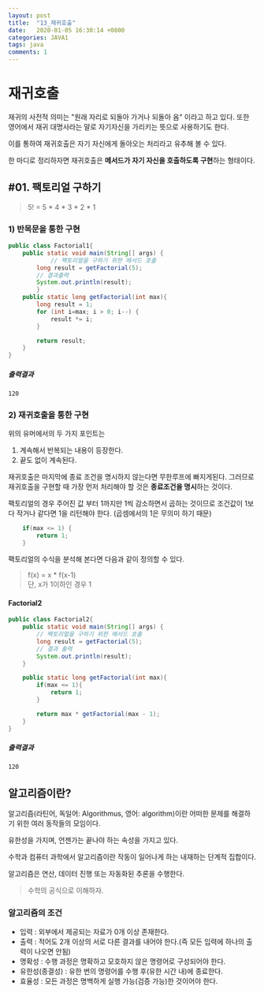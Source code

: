 ```yaml
---
layout: post
title:  "13_재귀호출"
date:   2020-01-05 16:30:14 +0800
categories: JAVA1
tags: java
comments: 1
---
```


# 재귀호출

재귀의 사전적 의미는 "원래 자리로 되돌아 가거나 되돌아 옴" 이라고 하고 있다.
또한 영어에서 재귀 대명사라는 말로 자기자신을 가리키는 뜻으로 사용하기도 한다.

이를 통하여 재귀호출은 자기 자신에게 돌아오는 처리라고 유추해 볼 수 있다.

한 마디로 정리하자면 재귀호출은 **메서드가 자기 자신을 호출하도록 구현**하는 형태이다.

## #01. 팩토리얼 구하기

> 5! = 5 * 4 * 3 * 2 * 1

### 1) 반목문을 통한 구현

```java
public class Factorial1{
	public static void main(String[] args) {
			// 팩토리얼을 구하기 위한 메서드 호출
		long result = getFactorial(5);
		// 결과출력
		System.out.println(result);
		}
	public static long getFactorial(int max){
		long result = 1;
		for (int i=max; i > 0; i--) {
			result *= i;
		}

		return result;
	}
}
```

##### 출력결과

	120

### 2) 재귀호출을 통한 구현

위의 유머에서의 두 가지 포인트는

1. 계속해서 반복되는 내용이 등장한다.
1. 끝도 없이 계속된다.

재귀호출은 마지막에 종료 조건을 명시하지 않는다면 무한루프에 빠지게된다. 그러므로 재귀호출을 구현할 때 가장 먼저 처리해야 할 것은 **종료조건을 명시**하는 것이다.

팩토리얼의 경우 주어진 값 부터 1까지만 1씩 감소하면서 곱하는 것이므로 조건값이 1보다 작거나 같다면 1을 리턴해야 한다. (곱셈에서의 1은 무의미 하기 때문)

```java
	if(max <= 1) {
		return 1;
	}
```

팩토리얼의 수식을 분석해 본다면 다음과 같이 정의할 수 있다.

> f(x) = x * f(x-1) <br>
> 단, x가 1이하인 경우 1

#### Factorial2

```java
public class Factorial2{
	public static void main(String[] args) {
		// 팩토리얼을 구하기 위한 메서드 호출
		long result = getFactorial(5);
		// 결과 출력
		System.out.println(result);
	}

	public static long getFactorial(int max){
		if(max <= 1){
			return 1;
		}

		return max * getFactorial(max - 1);
	}
}
```

##### 출력결과

	120


## 알고리즘이란?

알고리즘(라틴어, 독일어: Algorithmus, 영어: algorithm)이란 어떠한 문제를 해결하기 위한 여러 동작들의 모임이다.

유한성을 가지며, 언젠가는 끝나야 하는 속성을 가지고 있다.

수학과 컴퓨터 과학에서 알고리즘이란 작동이 일어나게 하는 내재하는 단계적 집합이다.

알고리즘은 연산, 데이터 진행 또는 자동화된 추론을 수행한다.

> 수학의 공식으로 이해하자.

### 알고리즘의 조건

- 입력 : 외부에서 제공되는 자료가 0개 이상 존재한다.
- 출력 : 적어도 2개 이상의 서로 다른 결과를 내어야 한다.(즉 모든 입력에 하나의 출력이 나오면 안됨)	
- 명확성 : 수행 과정은 명확하고 모호하지 않은 명령어로 구성되어야 한다.
- 유한성(종결성) : 유한 번의 명령어를 수행 후(유한 시간 내)에 종료한다.
- 효율성 : 모든 과정은 명백하게 실행 가능(검증 가능)한 것이어야 한다.

